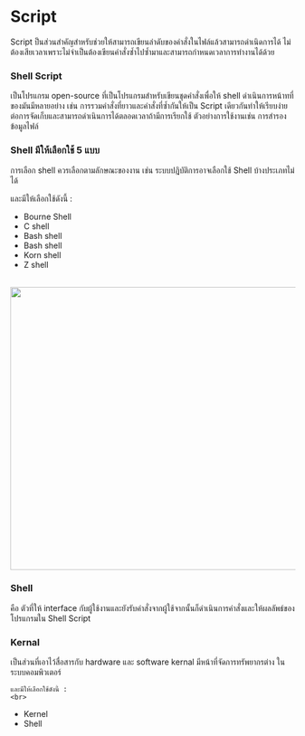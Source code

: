 # Script

Script ป็นส่วนสำคัญสำหรับช่วยให้สามารถเขียนลำดับของคำสั่งในไฟล์แล้วสามารถดำเนิดการได้ ไม่ต้องเสียเวลาเพราะไม่จำเป็นต้องเขียนคำสั่งซ้ำไปซ้ำมาและสามารถกำหนดเวลาการทำงานได้ด้วย


### Shell Script

  เป็นโปรแกรม open-source ที่เป็นโปรแกรมสำหรับเขียนชุดคำสั่งเพื่อให้ shell ดำเนินการหน้าทที่ของมันมีหลายอย่าง เช่น การรวมคำสั่งที่ยาวและคำสั่งที่ซ้ำกันให้เป็น Script เดียวกันทำให้เรียบง่ายต่อการจัดเก็บและสามารถดำเนินการได้ตลอดเวลาถ้ามีการเรียกใช้ ตัวอย่างการใช้งานเช่น การสํารองข้อมูลไฟล์

### Shell มีให้เลือกใช้ 5 แบบ

  การเลือก shell ควรเลือกตามลักษณะของงาน เช่น ระบบปฎิบัติการอาจเลือกใช้ Shell บ้างประเภทไม่ได้
   <br>
   
   และมีให้เลือกใช้ดังนี้ :
   <br>
   
   - Bourne Shell
   - C shell
   - Bash shell
   - Bash shell
   - Korn shell
   - Z shell
   <br>

  <img src='https://i0.wp.com/saixiii.com/wp-content/uploads/2017/05/shell-kernel.png?resize=768%2C555&ssl=1' width='720' height='500'>

### Shell

  คือ ตัวที่ให้ interface กับผู้ใช้งานและยังรับคำสั่งจากผู้ใช้จากนั้นก็ดำเนินการคำสั่งและให้ผลลัพธ์ของโปรแกรมใน Shell Script

### Kernal

  เป็นส่วนที่เอาไว้สื่อสารกับ hardware และ software kernal มีหน้าที่จัดการทรัพยากรต่าง ในระบบคอมพิวเตอร์

    และมีให้เลือกใช้ดังนี้ :
    <br>
   
   - Kernel
   - Shell
   <br>
  
